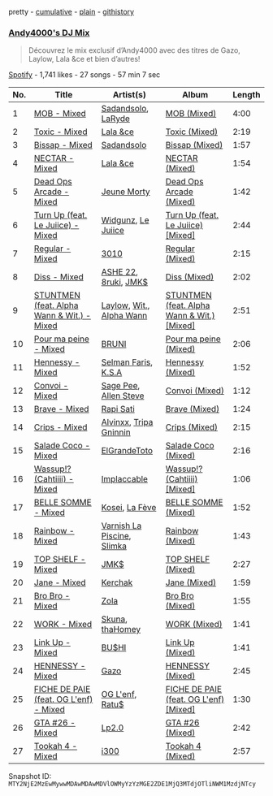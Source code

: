 pretty - [cumulative](/playlists/cumulative/37i9dQZF1DX77VeL9VIz4M.md) - [plain](/playlists/plain/37i9dQZF1DX77VeL9VIz4M) - [githistory](https://github.githistory.xyz/mackorone/spotify-playlist-archive/blob/main/playlists/plain/37i9dQZF1DX77VeL9VIz4M)

### [Andy4000's DJ Mix](https://open.spotify.com/playlist/37i9dQZF1DX77VeL9VIz4M)

> Découvrez le mix exclusif d’Andy4000 avec des titres de Gazo, Laylow, Lala &ce et bien d’autres!

[Spotify](https://open.spotify.com/user/spotify) - 1,741 likes - 27 songs - 57 min 7 sec

| No. | Title | Artist(s) | Album | Length |
|---|---|---|---|---|
| 1 | [MOB \- Mixed](https://open.spotify.com/track/1rpdQ1otnDxc0ll6kO43ES) | [Sadandsolo](https://open.spotify.com/artist/0JKJ8w8dzJ894jec6ZtAkH), [LaRyde](https://open.spotify.com/artist/4eqdziHHhcRVyDRlOV5GmJ) | [MOB \(Mixed\)](https://open.spotify.com/album/1nJfQd8u2C4L8wN0C0C1zh) | 4:00 |
| 2 | [Toxic \- Mixed](https://open.spotify.com/track/4eGOPZMqMwW6OkIWE6f5Jw) | [Lala &ce](https://open.spotify.com/artist/1AKP8Tnz8KfOdRM4mqvNtF) | [Toxic \(Mixed\)](https://open.spotify.com/album/7cyssLl7Jtu99zLwBKs4oC) | 2:19 |
| 3 | [Bissap \- Mixed](https://open.spotify.com/track/5oYIrO4aZNFdHQkhHcNdih) | [Sadandsolo](https://open.spotify.com/artist/0JKJ8w8dzJ894jec6ZtAkH) | [Bissap \(Mixed\)](https://open.spotify.com/album/2ZNPLuIfW219p3zpv5D55h) | 1:57 |
| 4 | [NECTAR \- Mixed](https://open.spotify.com/track/35lNV1Kap13Yd34v4Y0iKw) | [Lala &ce](https://open.spotify.com/artist/1AKP8Tnz8KfOdRM4mqvNtF) | [NECTAR \(Mixed\)](https://open.spotify.com/album/3ogcMRadSvu3dmaUbJ2Uix) | 1:54 |
| 5 | [Dead Ops Arcade \- Mixed](https://open.spotify.com/track/5P5GNQHdSAy4oo2VsAmaOx) | [Jeune Morty](https://open.spotify.com/artist/0j88iwyJrnRpKBhiJtG0je) | [Dead Ops Arcade \(Mixed\)](https://open.spotify.com/album/764c55LgPbshvxVszjbO7I) | 1:42 |
| 6 | [Turn Up \(feat\. Le Juiice\) \- Mixed](https://open.spotify.com/track/2zPWQkQyrlSbA2q3NMeNVc) | [Widgunz](https://open.spotify.com/artist/3sIJ8AYWsQmlgIcLxwiFkt), [Le Juiice](https://open.spotify.com/artist/67MIpliQaIhUN1WLSkYEqC) | [Turn Up \(feat\. Le Juiice\) \[Mixed\]](https://open.spotify.com/album/3F8V6OisW8KBSUZCDMdCAE) | 2:44 |
| 7 | [Regular \- Mixed](https://open.spotify.com/track/6b2QIB83WNudBE31L5FZv0) | [3010](https://open.spotify.com/artist/1KTf3AtEB3A96IfHv2kzPh) | [Regular \(Mixed\)](https://open.spotify.com/album/45JZ70Qm0C7OfSSscIe60a) | 2:15 |
| 8 | [Diss \- Mixed](https://open.spotify.com/track/0K9C2w7XkDb97J0lW56iRr) | [ASHE 22](https://open.spotify.com/artist/3tTvSeZiFDP3CY5EdPGcR4), [8ruki](https://open.spotify.com/artist/0ATaMBIaHwtM6LZpQam5r2), [JMK$](https://open.spotify.com/artist/2v6hsrO3H2uRWgdsPfGQ1d) | [Diss \(Mixed\)](https://open.spotify.com/album/18XLch0yQcG8rD2gqpYUa7) | 2:02 |
| 9 | [STUNTMEN \(feat\. Alpha Wann & Wit.\) \- Mixed](https://open.spotify.com/track/4FWbNuTgNKUFswfyMMDMsD) | [Laylow](https://open.spotify.com/artist/0LnhY2fzptb0QEs5Q5gM7S), [Wit.](https://open.spotify.com/artist/4ME56PlDfT9QKf6sGcRgPm), [Alpha Wann](https://open.spotify.com/artist/7yeFMUrYTY5cAZx0GKXnti) | [STUNTMEN \(feat\. Alpha Wann & Wit.\) \[Mixed\]](https://open.spotify.com/album/1KvAd7B8Jwnq9ZZDuOfeqB) | 2:51 |
| 10 | [Pour ma peine \- Mixed](https://open.spotify.com/track/4IvtEoOsjF6zMjyPwXUg5g) | [BRUNI](https://open.spotify.com/artist/3i1tAoxmUFPvUlvIocCaxJ) | [Pour ma peine \(Mixed\)](https://open.spotify.com/album/1ocugk3CPeJtp82acCMK5v) | 2:06 |
| 11 | [Hennessy \- Mixed](https://open.spotify.com/track/7gpVZSAp2Atg97dlFztPzF) | [Selman Faris](https://open.spotify.com/artist/5ayDS7FNf9uXxMk5NyhFUf), [K.S.A](https://open.spotify.com/artist/0g5iQz7W3rnBbGOdW8ZnNH) | [Hennessy \(Mixed\)](https://open.spotify.com/album/27pzZ6vHNIspvTQAmkKbGH) | 1:52 |
| 12 | [Convoi \- Mixed](https://open.spotify.com/track/0u3LHm8NECm2JqAK4Wm8bv) | [Sage Pee](https://open.spotify.com/artist/6hkah6kDDj8tNuV4OJYvGG), [Allen Steve](https://open.spotify.com/artist/0steH2UTETRPhQXS0C3Tfb) | [Convoi \(Mixed\)](https://open.spotify.com/album/2HKWH8aK49HsXW2qQ1OdeI) | 1:12 |
| 13 | [Brave \- Mixed](https://open.spotify.com/track/5QGrOabBcgbbMnGES7xIFS) | [Rapi Sati](https://open.spotify.com/artist/1IwYT0LssMMf3aprn3pRzv) | [Brave \(Mixed\)](https://open.spotify.com/album/6l7dVITGlODmJz9WdGqqia) | 1:24 |
| 14 | [Crips \- Mixed](https://open.spotify.com/track/0omBueIuboD4pUy1PiYBf3) | [Alvinxx](https://open.spotify.com/artist/2kdlISFpuUrmWu7cCZykct), [Tripa Gninnin](https://open.spotify.com/artist/1942Gu3Pj3kVg8SmX8T5lJ) | [Crips \(Mixed\)](https://open.spotify.com/album/0fzQfrgptGImpYGbQnypbx) | 2:15 |
| 15 | [Salade Coco \- Mixed](https://open.spotify.com/track/4rctUdZnsppc3QpD0erRnG) | [ElGrandeToto](https://open.spotify.com/artist/4BFLElxtBEdsdwGA1kHTsx) | [Salade Coco \(Mixed\)](https://open.spotify.com/album/1n3Zm23BzWghmvxR2vnaNF) | 2:16 |
| 16 | [Wassup!? \(Cahtiiii\) \- Mixed](https://open.spotify.com/track/2tuL0mH85t1vdMCbJ4oIJJ) | [Implaccable](https://open.spotify.com/artist/3C8QCxiwXngZyoIKvJ56OJ) | [Wassup!? \(Cahtiiii\) \[Mixed\]](https://open.spotify.com/album/24RzsVAdgsu82P9zQcOwEA) | 1:06 |
| 17 | [BELLE SOMME \- Mixed](https://open.spotify.com/track/1MHAlJL2cGzcIOtG7T6yHp) | [Kosei](https://open.spotify.com/artist/5Bg2PFMIG6oqToVIATnZsd), [La Fève](https://open.spotify.com/artist/2sBKOwN0fSjx39VtL2WpjJ) | [BELLE SOMME \(Mixed\)](https://open.spotify.com/album/3GZW1BnTebPJPv28rOJRNU) | 1:52 |
| 18 | [Rainbow \- Mixed](https://open.spotify.com/track/3sJCynfwWzL5sojYKlxmnB) | [Varnish La Piscine](https://open.spotify.com/artist/17o6H1EQGD90TQxJ4pErIU), [Slimka](https://open.spotify.com/artist/3JudvZnY94AkCzfAVXzawN) | [Rainbow \(Mixed\)](https://open.spotify.com/album/68mHxCbmWPCoFeamx3exQZ) | 1:43 |
| 19 | [TOP SHELF \- Mixed](https://open.spotify.com/track/7g0buq4negE6mGIpdVSPPX) | [JMK$](https://open.spotify.com/artist/2v6hsrO3H2uRWgdsPfGQ1d) | [TOP SHELF \(Mixed\)](https://open.spotify.com/album/7JCmnoLXH781PyCSmczfH0) | 2:27 |
| 20 | [Jane \- Mixed](https://open.spotify.com/track/33AZW9kl2aeblHi6g9LTRG) | [Kerchak](https://open.spotify.com/artist/1nRbtbdYK51y71nVOxu332) | [Jane \(Mixed\)](https://open.spotify.com/album/6TG48NOcLczMBsjVgZXScC) | 1:59 |
| 21 | [Bro Bro \- Mixed](https://open.spotify.com/track/0cMmNeXNZYT5BxZGjF97EN) | [Zola](https://open.spotify.com/artist/54kCbQZaZWHnwwj9VP2hn4) | [Bro Bro \(Mixed\)](https://open.spotify.com/album/71yr9No2ApimPsufShSOwA) | 1:55 |
| 22 | [WORK \- Mixed](https://open.spotify.com/track/7pZHrEqNCmHN5qH4oll1yT) | [Skuna](https://open.spotify.com/artist/0Su00YAdlLw2Aetn7RZLJj), [thaHomey](https://open.spotify.com/artist/5N2P9zB8202SrtnWCjqe1j) | [WORK \(Mixed\)](https://open.spotify.com/album/3ulDkxDJ1MCT2BcXefozQP) | 1:41 |
| 23 | [Link Up \- Mixed](https://open.spotify.com/track/1xvTYV6CeOe2ntuvcLFs6V) | [BU$HI](https://open.spotify.com/artist/2GIoAorOnT0Yp1jKyTzW7K) | [Link Up \(Mixed\)](https://open.spotify.com/album/76uil9kPT1aDvDir5HEYYv) | 1:41 |
| 24 | [HENNESSY \- Mixed](https://open.spotify.com/track/2p1d2fUZEJ7cTEA8sTgcdi) | [Gazo](https://open.spotify.com/artist/5gqmbbfjcikQBzPB5Hv13I) | [HENNESSY \(Mixed\)](https://open.spotify.com/album/1zXMCyuuhsi7l2yMLPhcve) | 2:45 |
| 25 | [FICHE DE PAIE \(feat\. OG L'enf\) \- Mixed](https://open.spotify.com/track/32SLO3FeIySckwUhc4W9V4) | [OG L'enf](https://open.spotify.com/artist/0delTxa0FQdrQISLkOqwcf), [Ratu$](https://open.spotify.com/artist/7m3gqqtxB5FGXBFmOkR8Sf) | [FICHE DE PAIE \(feat\. OG L'enf\) \[Mixed\]](https://open.spotify.com/album/1tykXlc8adtaAGAho2ZKrp) | 1:30 |
| 26 | [GTA \#26 \- Mixed](https://open.spotify.com/track/1wVHmfUbGFU9U7v3m7nLQp) | [Lp2.0](https://open.spotify.com/artist/6zlQfBvgeOVTjootwzBTZq) | [GTA \#26 \(Mixed\)](https://open.spotify.com/album/2UdzTOWArB2PH7YVcpAv2U) | 2:42 |
| 27 | [Tookah 4 \- Mixed](https://open.spotify.com/track/2zBVZ6iTK6FJn3eFyu8e76) | [i300](https://open.spotify.com/artist/5crOTgkcDtgMTCoatASEBs) | [Tookah 4 \(Mixed\)](https://open.spotify.com/album/240Ul8gGZBj07rTomt3qQy) | 2:57 |

Snapshot ID: `MTY2NjE2MzEwMywwMDAwMDAwMDVlOWMyYzYzMGE2ZDE1MjQ3MTdjOTliNWM1MzdjNTcy`
